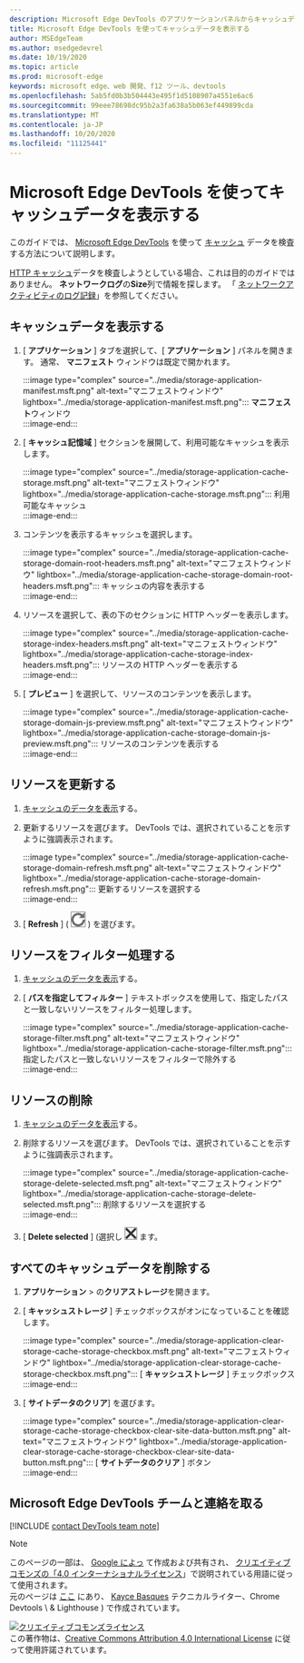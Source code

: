 ```yaml
---
description: Microsoft Edge DevTools のアプリケーションパネルからキャッシュデータを表示する方法について説明します。
title: Microsoft Edge DevTools を使ってキャッシュデータを表示する
author: MSEdgeTeam
ms.author: msedgedevrel
ms.date: 10/19/2020
ms.topic: article
ms.prod: microsoft-edge
keywords: microsoft edge、web 開発、f12 ツール、devtools
ms.openlocfilehash: 5ab5fd0b3b504443e495f1d5108907a4551e6ac6
ms.sourcegitcommit: 99eee78698dc95b2a3fa638a5b063ef449899cda
ms.translationtype: MT
ms.contentlocale: ja-JP
ms.lasthandoff: 10/20/2020
ms.locfileid: "11125441"
---
```

<!-- Copyright Kayce Basques 

   Licensed under the Apache License, Version 2.0 (the "License");
   you may not use this file except in compliance with the License.
   You may obtain a copy of the License at

       https://www.apache.org/licenses/LICENSE-2.0

   Unless required by applicable law or agreed to in writing, software
   distributed under the License is distributed on an "AS IS" BASIS,
   WITHOUT WARRANTIES OR CONDITIONS OF ANY KIND, either express or implied.
   See the License for the specific language governing permissions and
   limitations under the License.  -->

# Microsoft Edge DevTools を使ってキャッシュデータを表示する  

このガイドでは、 [Microsoft Edge DevTools][MicrosoftEdgeDevTools] を使って [キャッシュ][MDNCache] データを検査する方法について説明します。  

[HTTP キャッシュ][MDNHTTPCaching]データを検査しようとしている場合、これは目的のガイドではありません。  **ネットワークログ**の**Size**列で情報を探します。  「 [ネットワークアクティビティのログ記録][DevtoolsNetworkLogActivity]」を参照してください。  

## キャッシュデータを表示する  

1.  [ **アプリケーション** ] タブを選択して、[ **アプリケーション** ] パネルを開きます。  通常、 **マニフェスト** ウィンドウは既定で開かれます。  
    
    :::image type="complex" source="../media/storage-application-manifest.msft.png" alt-text="マニフェストウィンドウ" lightbox="../media/storage-application-manifest.msft.png":::
       **マニフェスト**ウィンドウ  
    :::image-end:::  
    
1.  [ **キャッシュ記憶域** ] セクションを展開して、利用可能なキャッシュを表示します。  
    
    :::image type="complex" source="../media/storage-application-cache-storage.msft.png" alt-text="マニフェストウィンドウ" lightbox="../media/storage-application-cache-storage.msft.png":::
       利用可能なキャッシュ  
    :::image-end:::  
    
1.  コンテンツを表示するキャッシュを選択します。  
    
    :::image type="complex" source="../media/storage-application-cache-storage-domain-root-headers.msft.png" alt-text="マニフェストウィンドウ" lightbox="../media/storage-application-cache-storage-domain-root-headers.msft.png":::
       キャッシュの内容を表示する  
    :::image-end:::  
    
1.  リソースを選択して、表の下のセクションに HTTP ヘッダーを表示します。  
    
    :::image type="complex" source="../media/storage-application-cache-storage-index-headers.msft.png" alt-text="マニフェストウィンドウ" lightbox="../media/storage-application-cache-storage-index-headers.msft.png":::
       リソースの HTTP ヘッダーを表示する  
    :::image-end:::  
    
1.  [ **プレビュー** ] を選択して、リソースのコンテンツを表示します。  
    
    :::image type="complex" source="../media/storage-application-cache-storage-domain-js-preview.msft.png" alt-text="マニフェストウィンドウ" lightbox="../media/storage-application-cache-storage-domain-js-preview.msft.png":::
       リソースのコンテンツを表示する  
    :::image-end:::  
    
## リソースを更新する  

1.  [キャッシュのデータを表示](#view-cache-data)する。  
1.  更新するリソースを選びます。  DevTools では、選択されていることを示すように強調表示されます。  
    
    :::image type="complex" source="../media/storage-application-cache-storage-domain-refresh.msft.png" alt-text="マニフェストウィンドウ" lightbox="../media/storage-application-cache-storage-domain-refresh.msft.png":::
       更新するリソースを選択する  
    :::image-end:::  
    
1.  [ **Refresh** ] ( ![ 更新 ][ImageRefreshIcon] \) を選びます。  
    
## リソースをフィルター処理する  

1.  [キャッシュのデータを表示](#view-cache-data)する。  
1.  [ **パスを指定してフィルター** ] テキストボックスを使用して、指定したパスと一致しないリソースをフィルター処理します。  
    
    :::image type="complex" source="../media/storage-application-cache-storage-filter.msft.png" alt-text="マニフェストウィンドウ" lightbox="../media/storage-application-cache-storage-filter.msft.png":::
       指定したパスと一致しないリソースをフィルターで除外する  
    :::image-end:::  
    
## リソースの削除  

1.  [キャッシュのデータを表示](#view-cache-data)する。  
1.  削除するリソースを選びます。  DevTools では、選択されていることを示すように強調表示されます。  
    
    :::image type="complex" source="../media/storage-application-cache-storage-delete-selected.msft.png" alt-text="マニフェストウィンドウ" lightbox="../media/storage-application-cache-storage-delete-selected.msft.png":::
       削除するリソースを選択する  
    :::image-end:::  
    
1.  [ **Delete selected** ] (選択し ![ た \ を削除) を選び ][ImageDeleteIcon] ます。  
    
## すべてのキャッシュデータを削除する  

1.  **アプリケーション**  >  の**クリアストレージ**を開きます。  
1.  [ **キャッシュストレージ** ] チェックボックスがオンになっていることを確認します。  
    
    :::image type="complex" source="../media/storage-application-clear-storage-cache-storage-checkbox.msft.png" alt-text="マニフェストウィンドウ" lightbox="../media/storage-application-clear-storage-cache-storage-checkbox.msft.png":::
       [ **キャッシュストレージ** ] チェックボックス  
    :::image-end:::  
    
1.  [ **サイトデータのクリア**] を選びます。  
    
    :::image type="complex" source="../media/storage-application-clear-storage-cache-storage-checkbox-clear-site-data-button.msft.png" alt-text="マニフェストウィンドウ" lightbox="../media/storage-application-clear-storage-cache-storage-checkbox-clear-site-data-button.msft.png":::
       [ **サイトデータのクリア** ] ボタン  
    :::image-end:::  
    
## Microsoft Edge DevTools チームと連絡を取る  

[!INCLUDE [contact DevTools team note](../includes/contact-devtools-team-note.md)]  

<!-- image links -->  

[ImageDeleteIcon]: ../media/delete-icon.msft.png  
[ImageRefreshIcon]: ../media/refresh-icon.msft.png  

<!-- links -->  

[MicrosoftEdgeDevTools]: ../../devtools-guide-chromium.md "Microsoft Edge (Chromium) 開発者ツール |Microsoft ドキュメント"  
[DevtoolsNetworkLogActivity]: ../network/index.md#log-network-activity  "ネットワークアクティビティのログ |Microsoft ドキュメント"  

[MDNCache]: https://developer.mozilla.org/docs/Web/API/Cache "キャッシュ |MDN"  
[MDNHTTPCaching]: https://developer.mozilla.org/docs/Web/HTTP/Caching "HTTP キャッシュMDN"  

> [!NOTE]
> このページの一部は、 [Google によっ][GoogleSitePolicies] て作成および共有され、 [クリエイティブコモンズの「4.0 インターナショナルライセンス][CCA4IL]」で説明されている用語に従って使用されます。  
> 元のページは [ここ](https://developers.google.com/web/tools/chrome-devtools/storage/cache) にあり、 [Kayce Basques][KayceBasques] テクニカルライター、Chrome Devtools \ & Lighthouse \) で作成されています。  

[![クリエイティブコモンズライセンス][CCby4Image]][CCA4IL]  
この著作物は、[Creative Commons Attribution 4.0 International License][CCA4IL] に従って使用許諾されています。  

[CCA4IL]: https://creativecommons.org/licenses/by/4.0  
[CCby4Image]: https://i.creativecommons.org/l/by/4.0/88x31.png  
[GoogleSitePolicies]: https://developers.google.com/terms/site-policies  
[KayceBasques]: https://developers.google.com/web/resources/contributors/kaycebasques  
